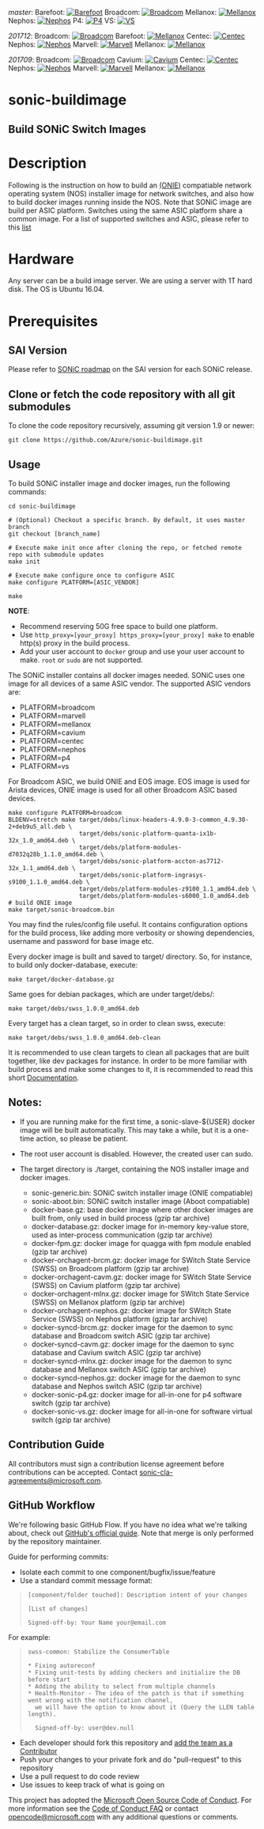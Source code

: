 *master*:
Barefoot: [![Barefoot](https://sonic-jenkins.westus2.cloudapp.azure.com/job/barefoot/job/buildimage-bf-all/badge/icon)](https://sonic-jenkins.westus2.cloudapp.azure.com/job/barefoot/job/buildimage-bf-all)
Broadcom: [![Broadcom](https://sonic-jenkins.westus2.cloudapp.azure.com/job/broadcom/job/buildimage-brcm-all/badge/icon)](https://sonic-jenkins.westus2.cloudapp.azure.com/job/broadcom/job/buildimage-brcm-all)
Mellanox: [![Mellanox](https://sonic-jenkins.westus2.cloudapp.azure.com/job/mellanox/job/buildimage-mlnx-all/badge/icon)](https://sonic-jenkins.westus2.cloudapp.azure.com/job/mellanox/job/buildimage-mlnx-all)
Nephos: [![Nephos](https://sonic-jenkins.westus2.cloudapp.azure.com/job/nephos/job/buildimage-nephos-all/badge/icon)](https://sonic-jenkins.westus2.cloudapp.azure.com/job/nephos/job/buildimage-nephos-all)
P4: [![P4](https://sonic-jenkins.westus2.cloudapp.azure.com/job/p4/job/buildimage-p4-all/badge/icon)](https://sonic-jenkins.westus2.cloudapp.azure.com/job/p4/job/buildimage-p4-all)
VS: [![VS](https://sonic-jenkins.westus2.cloudapp.azure.com/job/vs/job/buildimage-vs-all/badge/icon)](https://sonic-jenkins.westus2.cloudapp.azure.com/job/vs/job/buildimage-vs-all)

*201712*:
Broadcom: [![Broadcom](https://sonic-jenkins.westus2.cloudapp.azure.com/job/broadcom/job/buildimage-brcm-201712/badge/icon)](https://sonic-jenkins.westus2.cloudapp.azure.com/job/broadcom/job/buildimage-brcm-201712/)
Barefoot: [![Mellanox](https://sonic-jenkins.westus2.cloudapp.azure.com/job/barefoot/job/buildimage-bf-201712/badge/icon)](https://sonic-jenkins.westus2.cloudapp.azure.com/job/barefoot/job/buildimage-bf-201712/)
Centec: [![Centec](https://sonic-jenkins.westus2.cloudapp.azure.com/job/centec/job/buildimage-centec-201712/badge/icon)](https://sonic-jenkins.westus2.cloudapp.azure.com/job/centec/job/buildimage-centec-201712/)
Nephos: [![Nephos](https://sonic-jenkins.westus2.cloudapp.azure.com/job/nephos/job/buildimage-nephos-201712/badge/icon)](https://sonic-jenkins.westus2.cloudapp.azure.com/job/nephos/job/buildimage-nephos-201712/)
Marvell: [![Marvell](https://sonic-jenkins.westus2.cloudapp.azure.com/job/marvell/job/buildimage-mrvl-201712/badge/icon)](https://sonic-jenkins.westus2.cloudapp.azure.com/job/marvell/job/buildimage-mrvl-201712/)
Mellanox: [![Mellanox](https://sonic-jenkins.westus2.cloudapp.azure.com/job/mellanox/job/buildimage-mlnx-201712/badge/icon)](https://sonic-jenkins.westus2.cloudapp.azure.com/job/mellanox/job/buildimage-mlnx-201712/)

*201709*: 
Broadcom: [![Broadcom](https://sonic-jenkins.westus2.cloudapp.azure.com/job/broadcom/job/buildimage-brcm-201709/badge/icon)](https://sonic-jenkins.westus2.cloudapp.azure.com/job/broadcom/job/buildimage-brcm-201709/)
Cavium: [![Cavium](https://sonic-jenkins.westus2.cloudapp.azure.com/job/cavium/job/buildimage-cavm-201709/badge/icon)](https://sonic-jenkins.westus2.cloudapp.azure.com/job/cavium/job/buildimage-cavm-201709/)
Centec: [![Centec](https://sonic-jenkins.westus2.cloudapp.azure.com/job/centec/job/buildimage-centec-201709/badge/icon)](https://sonic-jenkins.westus2.cloudapp.azure.com/job/centec/job/buildimage-centec-201709/)
Nephos: [![Nephos](https://sonic-jenkins.westus2.cloudapp.azure.com/job/nephos/job/buildimage-nephos-201709/badge/icon)](https://sonic-jenkins.westus2.cloudapp.azure.com/job/nephos/job/buildimage-nephos-201709/)
Marvell: [![Marvell](https://sonic-jenkins.westus2.cloudapp.azure.com/job/marvell/job/buildimage-mrvl-201709/badge/icon)](https://sonic-jenkins.westus2.cloudapp.azure.com/job/marvell/job/buildimage-mrvl-201709/)
Mellanox: [![Mellanox](https://sonic-jenkins.westus2.cloudapp.azure.com/job/mellanox/job/buildimage-mlnx-201709/badge/icon)](https://sonic-jenkins.westus2.cloudapp.azure.com/job/mellanox/job/buildimage-mlnx-201709/)

# sonic-buildimage

## Build SONiC Switch Images

# Description 

Following is the instruction on how to build an [(ONIE)](https://github.com/opencomputeproject/onie) compatiable network operating system (NOS) installer image for network switches, and also how to build docker images running inside the NOS. Note that SONiC image are build per ASIC platform. Switches using the same ASIC platform share a common image. For a list of supported switches and ASIC, please refer to this [list](https://github.com/Azure/SONiC/wiki/Supported-Devices-and-Platforms)

# Hardware
Any server can be a build image server. We are using a server with 1T hard disk. The OS is Ubuntu 16.04.

# Prerequisites

## SAI Version 
Please refer to [SONiC roadmap](https://github.com/Azure/SONiC/wiki/Sonic-Roadmap-Planning) on the SAI version for each SONiC release. 

## Clone or fetch the code repository with all git submodules
To clone the code repository recursively, assuming git version 1.9 or newer:

    git clone https://github.com/Azure/sonic-buildimage.git

## Usage

To build SONiC installer image and docker images, run the following commands:

    cd sonic-buildimage

    # (Optional) Checkout a specific branch. By default, it uses master branch
    git checkout [branch_name]

    # Execute make init once after cloning the repo, or fetched remote repo with submodule updates
    make init

    # Execute make configure once to configure ASIC
    make configure PLATFORM=[ASIC_VENDOR]

    make

 **NOTE**:

- Recommend reserving 50G free space to build one platform.
- Use `http_proxy=[your_proxy] https_proxy=[your_proxy] make` to enable http(s) proxy in the build process.
- Add your user account to `docker` group and use your user account to make. `root` or `sudo` are not supported.

The SONiC installer contains all docker images needed. SONiC uses one image for all devices of a same ASIC vendor. The supported ASIC vendors are:

- PLATFORM=broadcom
- PLATFORM=marvell 
- PLATFORM=mellanox
- PLATFORM=cavium
- PLATFORM=centec
- PLATFORM=nephos
- PLATFORM=p4
- PLATFORM=vs

For Broadcom ASIC, we build ONIE and EOS image. EOS image is used for Arista devices, ONIE image is used for all other Broadcom ASIC based devices. 

    make configure PLATFORM=broadcom
    BLDENV=stretch make target/debs/linux-headers-4.9.0-3-common_4.9.30-2+deb9u5_all.deb \
                        target/debs/sonic-platform-quanta-ix1b-32x_1.0_amd64.deb \
                        target/debs/platform-modules-d7032q28b_1.1.0_amd64.deb \
                        target/debs/sonic-platform-accton-as7712-32x_1.1_amd64.deb \
                        target/debs/sonic-platform-ingrasys-s9100_1.1.0_amd64.deb \
                        target/debs/platform-modules-z9100_1.1_amd64.deb \
                        target/debs/platform-modules-s6000_1.0_amd64.deb
    # build ONIE image
    make target/sonic-broadcom.bin
 
You may find the rules/config file useful. It contains configuration options for the build process, like adding more verbosity or showing dependencies, username and password for base image etc.

Every docker image is built and saved to target/ directory.
So, for instance, to build only docker-database, execute:

    make target/docker-database.gz

Same goes for debian packages, which are under target/debs/:

    make target/debs/swss_1.0.0_amd64.deb

Every target has a clean target, so in order to clean swss, execute:

    make target/debs/swss_1.0.0_amd64.deb-clean

It is recommended to use clean targets to clean all packages that are built together, like dev packages for instance. In order to be more familiar with build process and make some changes to it, it is recommended to read this short [Documentation](README.buildsystem.md).

## Notes:
- If you are running make for the first time, a sonic-slave-${USER} docker image will be built automatically.
This may take a while, but it is a one-time action, so please be patient.

- The root user account is disabled. However, the created user can sudo.

- The target directory is ./target, containing the NOS installer image and docker images.
  - sonic-generic.bin: SONiC switch installer image (ONIE compatiable)
  - sonic-aboot.bin: SONiC switch installer image (Aboot compatiable)
  - docker-base.gz: base docker image where other docker images are built from, only used in build process (gzip tar archive)
  - docker-database.gz: docker image for in-memory key-value store, used as inter-process communication (gzip tar archive)
  - docker-fpm.gz: docker image for quagga with fpm module enabled (gzip tar archive)
  - docker-orchagent-brcm.gz: docker image for SWitch State Service (SWSS) on Broadcom platform (gzip tar archive)
  - docker-orchagent-cavm.gz: docker image for SWitch State Service (SWSS) on Cavium platform (gzip tar archive)
  - docker-orchagent-mlnx.gz: docker image for SWitch State Service (SWSS) on Mellanox platform (gzip tar archive)
  - docker-orchagent-nephos.gz: docker image for SWitch State Service (SWSS) on Nephos platform (gzip tar archive)
  - docker-syncd-brcm.gz: docker image for the daemon to sync database and Broadcom switch ASIC (gzip tar archive)
  - docker-syncd-cavm.gz: docker image for the daemon to sync database and Cavium switch ASIC (gzip tar archive)
  - docker-syncd-mlnx.gz: docker image for the daemon to sync database and Mellanox switch ASIC (gzip tar archive)
  - docker-syncd-nephos.gz: docker image for the daemon to sync database and Nephos switch ASIC (gzip tar archive)
  - docker-sonic-p4.gz: docker image for all-in-one for p4 software switch (gzip tar archive)
  - docker-sonic-vs.gz: docker image for all-in-one for software virtual switch (gzip tar archive)

## Contribution Guide

All contributors must sign a contribution license agreement before contributions can be accepted.  Contact sonic-cla-agreements@microsoft.com.

## GitHub Workflow

We're following basic GitHub Flow. If you have no idea what we're talking about, check out [GitHub's official guide](https://guides.github.com/introduction/flow/). Note that merge is only performed by the repository maintainer.

Guide for performing commits:

* Isolate each commit to one component/bugfix/issue/feature
* Use a standard commit message format:

>     [component/folder touched]: Description intent of your changes
>
>     [List of changes]
>
> 	  Signed-off-by: Your Name your@email.com

For example:

>     swss-common: Stabilize the ConsumerTable
>
>     * Fixing autoreconf
>     * Fixing unit-tests by adding checkers and initialize the DB before start
>     * Adding the ability to select from multiple channels
>     * Health-Monitor - The idea of the patch is that if something went wrong with the notification channel,
>       we will have the option to know about it (Query the LLEN table length).
>
>       Signed-off-by: user@dev.null


* Each developer should fork this repository and [add the team as a Contributor](https://help.github.com/articles/adding-collaborators-to-a-personal-repository)
* Push your changes to your private fork and do "pull-request" to this repository
* Use a pull request to do code review
* Use issues to keep track of what is going on

This project has adopted the [Microsoft Open Source Code of Conduct](https://opensource.microsoft.com/codeofconduct/). For more information see the [Code of Conduct FAQ](https://opensource.microsoft.com/codeofconduct/faq/) or contact [opencode@microsoft.com](mailto:opencode@microsoft.com) with any additional questions or comments.
